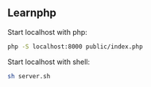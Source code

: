 ## Learnphp
Start localhost with php:
```bash
php -S localhost:8000 public/index.php
```
Start localhost with shell:
```bash
sh server.sh
```
